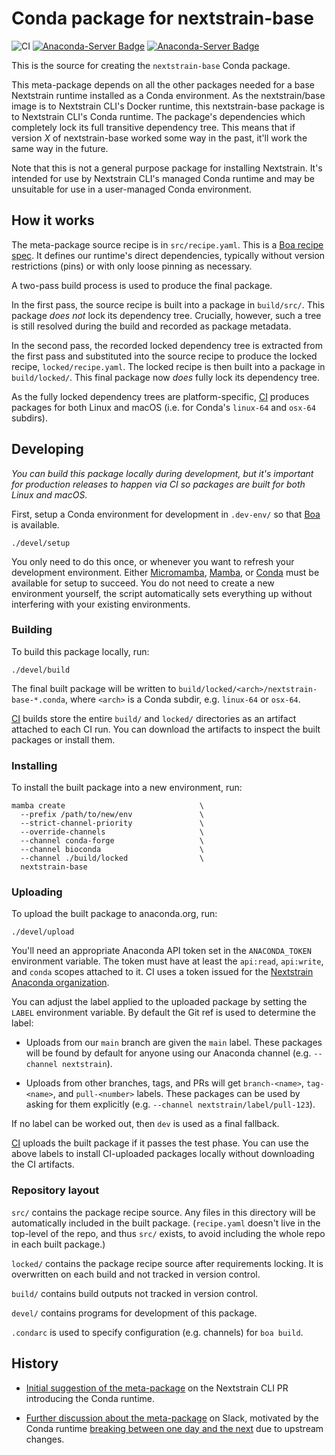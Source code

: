 # Conda package for nextstrain-base

![CI](https://github.com/nextstrain/conda-base/actions/workflows/ci.yaml/badge.svg)
[![Anaconda-Server Badge](https://anaconda.org/nextstrain/nextstrain-base/badges/latest_release_relative_date.svg)](https://anaconda.org/nextstrain/nextstrain-base)
[![Anaconda-Server Badge](https://anaconda.org/nextstrain/nextstrain-base/badges/downloads.svg)](https://anaconda.org/nextstrain/nextstrain-base)

This is the source for creating the `nextstrain-base` Conda package.

This meta-package depends on all the other packages needed for a base
Nextstrain runtime installed as a Conda environment.  As the nextstrain/base
image is to Nextstrain CLI's Docker runtime, this nextstrain-base package is to
Nextstrain CLI's Conda runtime.  The package's dependencies which completely
lock its full transitive dependency tree.  This means that if version _X_ of
nextstrain-base worked some way in the past, it'll work the same way in the
future.

Note that this is not a general purpose package for installing Nextstrain.
It's intended for use by Nextstrain CLI's managed Conda runtime and may be
unsuitable for use in a user-managed Conda environment.


## How it works

The meta-package source recipe is in `src/recipe.yaml`.  This is a [Boa recipe
spec](https://boa-build.readthedocs.io/en/latest/recipe_spec.html).  It defines
our runtime's direct dependencies, typically without version restrictions
(pins) or with only loose pinning as necessary.

A two-pass build process is used to produce the final package.

In the first pass, the source recipe is built into a package in `build/src/`.
This package _does not_ lock its dependency tree.  Crucially, however, such a
tree is still resolved during the build and recorded as package metadata.

In the second pass, the recorded locked dependency tree is extracted from the
first pass and substituted into the source recipe to produce the locked recipe,
`locked/recipe.yaml`.  The locked recipe is then built into a package in
`build/locked/`.  This final package now _does_ fully lock its dependency tree.

As the fully locked dependency trees are platform-specific, [CI][] produces
packages for both Linux and macOS (i.e. for Conda's `linux-64` and `osx-64`
subdirs).


## Developing

_You can build this package locally during development, but it's important for
production releases to happen via CI so packages are built for both Linux and
macOS._

First, setup a Conda environment for development in `.dev-env/` so that
[Boa](https://boa-build.readthedocs.io) is available.

    ./devel/setup

You only need to do this once, or whenever you want to refresh your development
environment.  Either [Micromamba][], [Mamba][], or [Conda][] must be available
for setup to succeed. You do not need to create a new environment yourself,
the script automatically sets everything up without interfering with your
existing environments.

[Micromamba]: https://mamba.readthedocs.io/page/user_guide/micromamba.html
[Mamba]: https://mamba.readthedocs.io
[Conda]: https://docs.conda.io/projects/conda/

### Building

To build this package locally, run:

    ./devel/build

The final built package will be written to
`build/locked/<arch>/nextstrain-base-*.conda`, where `<arch>` is a Conda
subdir, e.g. `linux-64` or `osx-64`.

[CI][] builds store the entire `build/` and `locked/` directories as an
artifact attached to each CI run.  You can download the artifacts to inspect
the built packages or install them.

[CI]: https://github.com/nextstrain/conda-base/actions/workflows/ci.yaml

### Installing

To install the built package into a new environment, run:

    mamba create                              \
      --prefix /path/to/new/env               \
      --strict-channel-priority               \
      --override-channels                     \
      --channel conda-forge                   \
      --channel bioconda                      \
      --channel ./build/locked                \
      nextstrain-base

### Uploading

To upload the built package to anaconda.org, run:

    ./devel/upload

You'll need an appropriate Anaconda API token set in the `ANACONDA_TOKEN`
environment variable.  The token must have at least the `api:read`,
`api:write`, and `conda` scopes attached to it.  CI uses a token issued for the
[Nextstrain Anaconda organization](https://anaconda.org/Nextstrain/settings/access).

You can adjust the label applied to the uploaded package by setting the `LABEL`
environment variable.  By default the Git ref is used to determine the label:

- Uploads from our `main` branch are given the `main` label.  These packages
  will be found by default for anyone using our Anaconda channel (e.g.
  `--channel nextstrain`).

- Uploads from other branches, tags, and PRs will get `branch-<name>`,
  `tag-<name>`, and `pull-<number>` labels.  These packages can be used by
  asking for them explicitly (e.g. `--channel nextstrain/label/pull-123`).

If no label can be worked out, then `dev` is used as a final fallback.

[CI][] uploads the built package if it passes the test phase.  You can use the
above labels to install CI-uploaded packages locally without downloading the CI
artifacts.


### Repository layout

`src/` contains the package recipe source.  Any files in this directory will be
automatically included in the built package.  (`recipe.yaml` doesn't live in
the top-level of the repo, and thus `src/` exists, to avoid including the whole
repo in each built package.)

`locked/` contains the package recipe source after requirements locking.  It is
overwritten on each build and not tracked in version control.

`build/` contains build outputs not tracked in version control.

`devel/` contains programs for development of this package.

`.condarc` is used to specify configuration (e.g. channels) for `boa build`.


## History

- [Initial suggestion of the meta-package][1] on the Nextstrain CLI PR
  introducing the Conda runtime.

- [Further discussion about the meta-package][2] on Slack, motivated by the
  Conda runtime [breaking between one day and the next][3] due to upstream
  changes.

[1]: https://github.com/nextstrain/cli/pull/218#issuecomment-1269082344
[2]: https://bedfordlab.slack.com/archives/C01LCTT7JNN/p1665599068266849
[3]: https://bedfordlab.slack.com/archives/C01LCTT7JNN/p1665594330478279
